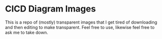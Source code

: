 # CICD Diagram Images

This is a repo of (mostly) transparent images that I get tired of downloading and then editing to make transparent. Feel free to use, likewise feel free to ask me to take down.


